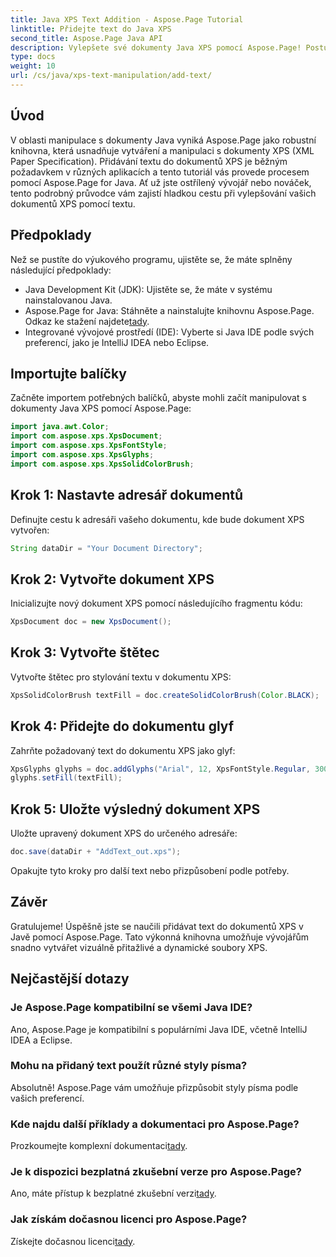 ```yaml
---
title: Java XPS Text Addition - Aspose.Page Tutorial
linktitle: Přidejte text do Java XPS
second_title: Aspose.Page Java API
description: Vylepšete své dokumenty Java XPS pomocí Aspose.Page! Postupujte podle našeho podrobného průvodce a přidejte text bez námahy. Zvyšte své dovednosti v manipulaci s dokumenty ještě dnes.
type: docs
weight: 10
url: /cs/java/xps-text-manipulation/add-text/
---
```

## Úvod
V oblasti manipulace s dokumenty Java vyniká Aspose.Page jako robustní knihovna, která usnadňuje vytváření a manipulaci s dokumenty XPS (XML Paper Specification). Přidávání textu do dokumentů XPS je běžným požadavkem v různých aplikacích a tento tutoriál vás provede procesem pomocí Aspose.Page for Java. Ať už jste ostřílený vývojář nebo nováček, tento podrobný průvodce vám zajistí hladkou cestu při vylepšování vašich dokumentů XPS pomocí textu.
## Předpoklady
Než se pustíte do výukového programu, ujistěte se, že máte splněny následující předpoklady:
- Java Development Kit (JDK): Ujistěte se, že máte v systému nainstalovanou Java.
-  Aspose.Page for Java: Stáhněte a nainstalujte knihovnu Aspose.Page. Odkaz ke stažení najdete[tady](https://releases.aspose.com/page/java/).
- Integrované vývojové prostředí (IDE): Vyberte si Java IDE podle svých preferencí, jako je IntelliJ IDEA nebo Eclipse.
## Importujte balíčky
Začněte importem potřebných balíčků, abyste mohli začít manipulovat s dokumenty Java XPS pomocí Aspose.Page:
```java
import java.awt.Color;
import com.aspose.xps.XpsDocument;
import com.aspose.xps.XpsFontStyle;
import com.aspose.xps.XpsGlyphs;
import com.aspose.xps.XpsSolidColorBrush;
```
## Krok 1: Nastavte adresář dokumentů
Definujte cestu k adresáři vašeho dokumentu, kde bude dokument XPS vytvořen:
```java
String dataDir = "Your Document Directory";
```
## Krok 2: Vytvořte dokument XPS
Inicializujte nový dokument XPS pomocí následujícího fragmentu kódu:
```java
XpsDocument doc = new XpsDocument();
```
## Krok 3: Vytvořte štětec
Vytvořte štětec pro stylování textu v dokumentu XPS:
```java
XpsSolidColorBrush textFill = doc.createSolidColorBrush(Color.BLACK);
```
## Krok 4: Přidejte do dokumentu glyf
Zahrňte požadovaný text do dokumentu XPS jako glyf:
```java
XpsGlyphs glyphs = doc.addGlyphs("Arial", 12, XpsFontStyle.Regular, 300f, 450f, "Hello World!");
glyphs.setFill(textFill);
```
## Krok 5: Uložte výsledný dokument XPS
Uložte upravený dokument XPS do určeného adresáře:
```java
doc.save(dataDir + "AddText_out.xps");
```
Opakujte tyto kroky pro další text nebo přizpůsobení podle potřeby.
## Závěr
Gratulujeme! Úspěšně jste se naučili přidávat text do dokumentů XPS v Javě pomocí Aspose.Page. Tato výkonná knihovna umožňuje vývojářům snadno vytvářet vizuálně přitažlivé a dynamické soubory XPS.
## Nejčastější dotazy
### Je Aspose.Page kompatibilní se všemi Java IDE?
Ano, Aspose.Page je kompatibilní s populárními Java IDE, včetně IntelliJ IDEA a Eclipse.
### Mohu na přidaný text použít různé styly písma?
Absolutně! Aspose.Page vám umožňuje přizpůsobit styly písma podle vašich preferencí.
### Kde najdu další příklady a dokumentaci pro Aspose.Page?
 Prozkoumejte komplexní dokumentaci[tady](https://reference.aspose.com/page/java/).
### Je k dispozici bezplatná zkušební verze pro Aspose.Page?
 Ano, máte přístup k bezplatné zkušební verzi[tady](https://releases.aspose.com/).
### Jak získám dočasnou licenci pro Aspose.Page?
 Získejte dočasnou licenci[tady](https://purchase.aspose.com/temporary-license/).
